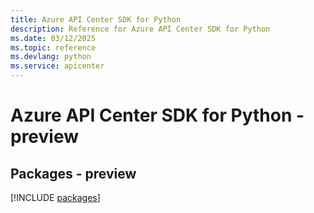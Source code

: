 ```yaml
---
title: Azure API Center SDK for Python
description: Reference for Azure API Center SDK for Python
ms.date: 03/12/2025
ms.topic: reference
ms.devlang: python
ms.service: apicenter
---
```

# Azure API Center SDK for Python - preview
## Packages - preview
[!INCLUDE [packages](api-center-index.md)]
